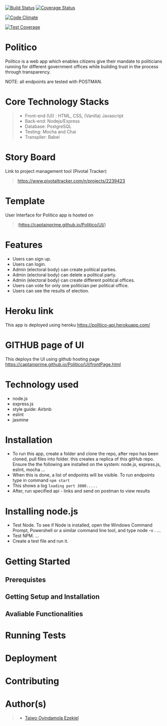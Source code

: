 [![Build Status](https://travis-ci.org/captainPrime/Politico.svg?branch=ft-api-endpoints-createOffice-%23163388520)](https://travis-ci.org/captainPrime/Politico)
[![Coverage Status](https://coveralls.io/repos/github/captainPrime/Politico/badge.svg?branch=ft-api-endpoints-createOffice-%23163388520)](https://coveralls.io/github/captainPrime/Politico?branch=ft-api-endpoints-createOffice-%23163388520)

[![Code Climate](https://codeclimate.com/github/cloudfoundry/membrane.png)](https://codeclimate.com/github/cloudfoundry/membrane)

[![Test Coverage](https://api.codeclimate.com/v1/badges/b1161b997b36d04b615c/test_coverage)](https://codeclimate.com/github/captainPrime/Politico/test_coverage)

# Politico 
Politico is a web app which enables citizens give their mandate to politicians running for different government offices
while building trust in the process through transparency.

NOTE: all endpoints are tested with POSTMAN.

# Core Technology Stacks
>- Front-end (UI) : HTML, CSS, (Vanilla) Javascript
>- Back-end: Nodejs/Express
>- Database: PostgreSQL
>- Testing: Mocha and Chai
>- Transpiler: Babel

# Story Board
Link to project management tool (Pivotal Tracker) 
> https://www.pivotaltracker.com/n/projects/2239423

# Template
User Interface for Politico app is hosted on  
> (https://captainprime.github.io/Politico/UI/)

# Features
- Users can sign up.
- Users can login.
- Admin (electoral body) can create political parties.
- Admin (electoral body) can delete a political party.
- Admin (electoral body) can create different political offices.
- Users can vote for only one politician per political office.
- Users can see the results of election.

# Heroku link
This app is deployed using heroku
https://politico-api.herokuapp.com/

# GITHUB page of UI
This deploys the UI using github hosting page
https://captainprime.github.io/Politico/UI/frontPage.html

# Technology used
- node.js
- express.js
- style guide: Airbnb
- eslint
- jasmine

# Installation
- To run this app, create  a folder and clone the repo, after repo has been cloned, pull files into folder. this creates a replica of this gitHub repo. Ensure the the following are installed on the system: node.js, express.js, eslint, mocha ...
- When this is done, a list of endpoints will be visible. To run endpoints type in command `npm start`
- This shows a log `loading port 3000.....`
- After, run specified api - links and send on postman to view results

# Installing node.js 
- Test Node. To see if Node is installed, open the Windows Command Prompt, Powershell or a similar command line tool, and type node -v . ...
- Test NPM. ...
- Create a test file and run it.

# Getting Started

## Prerequistes

## Getting Setup and Installation

## Avaliable Functionalities

# Running Tests

# Deployment

# Contributing

# Author(s)
>- [Taiwo Oyindamola Ezekiel](https://github.com/captainPrime)
